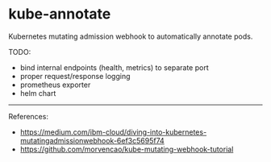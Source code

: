 # kube-annotate

Kubernetes mutating admission webhook to automatically annotate pods.

TODO:
- bind internal endpoints (health, metrics) to separate port
- proper request/response logging
- prometheus exporter
- helm chart

---
References: 
- https://medium.com/ibm-cloud/diving-into-kubernetes-mutatingadmissionwebhook-6ef3c5695f74
- https://github.com/morvencao/kube-mutating-webhook-tutorial